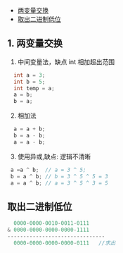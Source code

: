 * [两变量交换](#两变量交换)
* [取出二进制低位](#取出二进制低位)

## 1. 两变量交换
  1. 中间变量法，缺点 int 相加超出范围  
  ```java
    int a = 3;
    int b = 5;
    int temp = a;
    a = b;
    b = a;
  ```
  2. 相加法
  ```java
    a = a + b;
    b = a - b;
    a = a - b;
  ```
  3. 使用异或,缺点: 逻辑不清晰
   ```java
    a =a ^ b;  // a = 3 ^ 5;
    b = a ^ b; // b = 3 ^ 5 ^ 5 = 3
    a = a ^ b; // a = 3 ^ 5 ^ 3 = 5
   ```
## 取出二进制低位
  ```java
    0000-0000-0010-0011-0111
  & 0000-0000-0000-0000-1111
  -------------------------------
    0000-0000-0000-0000-0111   //求出                           
  ```